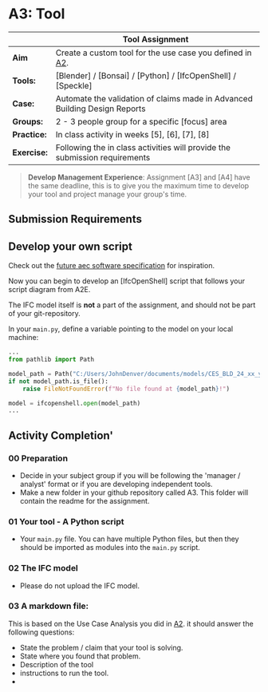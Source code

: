 # A3: Tool

|  | Tool Assignment  |
| --- | ----- |
| **Aim**|  Create a custom tool for the use case you defined in [A2].  |
| **Tools:** | [Blender] / [Bonsai] / [Python] / [IfcOpenShell] / [Speckle]  |
| **Case:** |  Automate the validation of claims made in Advanced Building Design Reports  |
| **Groups:** | 2 - 3 people group for a specific [focus] area |
| **Practice:** | In class activity in weeks [5], [6], [7], [8] |
| **Exercise:** | Following the in class activities will provide the submission requirements |


>**Develop Management Experience**: Assignment [A3] and [A4] have the same deadline, this is to give you the maximum time to develop your tool and project manage your group's time.

## Submission Requirements

## Develop your own script

Check out the [future aec software specification](https://future-aec-software-specification.com/data-framework/) for inspiration.

Now you can begin to develop an [IfcOpenShell] script that follows your script diagram from A2E.

The IFC model itself is **not** a part of the assignment, and should not be part of your git-repository.

In your `main.py`, define a variable pointing to the model on your local machine:

```Python
...
from pathlib import Path

model_path = Path("C:/Users/JohnDenver/documents/models/CES_BLD_24_xx_yyy.ifc")
if not model_path.is_file():
    raise FileNotFoundError(f"No file found at {model_path}!")

model = ifcopenshell.open(model_path)
...
```


## Activity Completion'

### 00 Preparation
* Decide in your subject group if you will be following the 'manager / analyst' format or if you are developing independent tools.
* Make a new folder in your github repository called A3. This folder will contain the readme for the assignment.


### 01 Your tool - A Python script
* Your `main.py` file. You can have multiple Python files, but then they should be imported as modules into the `main.py` script.

### 02 The IFC model
* Please do not upload the IFC model.

### 03 A markdown file: 
This is based on the Use Case Analysis you did in [A2].
it should answer the following questions:
* State the problem / claim that your tool is solving.
* State where you found that problem.
* Description of the tool
* instructions to run the tool.
* 
<!--
* Describe the use case you have chosen.
* Who is the use case for?	
* What disciplinary (non BIM) expertise do you use to solve the use case?
* What IFC concepts do you need to use in your script (or would you use in the rest of the tool)?
* What disciplinary analysis does it require?	
* What building elements are you interested in?
* What is the _input data_ for your use case?	
* What (use cases) need to be done _before_ you can start your use case?
* What other use cases are waiting for your use case to complete?
-->




<!--

   
This task focuses on ISO 19650. The intention for autumn 2022 was to integrate real examples of 19650 into the course with practical examples, for instance by prototyping a total process using Speckle that complied to ISO 19650. However, time constraints in planning the course meant that this was ultimately replaced with traditional lectures from external parties (Molio). These provided informative content to the students but on their own were not enough for them to see the alignment to the other activities. A future BIM course should be focused on thinking in and gaining experience using ISO 19650 rather than just ‘teaching’ it. The experience of the autumn 2022 course enabled a proposal to map the development methodology (Figure 3) to ISO 19650 (Figure 4).

The structure of this depends on the tool you have chosen to develop but it should:
1. be written in Python (mostly) so should contain a main.py file
2. if you have used blender as the target for the tool, please also include a .blend file that we can load to check your project.
3. have clearly seperated the code from the input data and resulting guidance (output) (if your output is a file).

The structure of this depends on the tool you have chosen but a base structure for your folder / github repository should be: 

````
  - FILE: readme.md // the most important file :) 
  + FOLDER *img* // folder to 
  + FOLDER *model*
    - FILE: duplex or something else (ifc)
  + FOLDER *input* (examples given below)
    - FILE: excel data for instance // could also be assumption data
    - FILE: material cost data in json format?
  + FOLDER: *output*
    - FILE: this is if the output for your tool is a file, for instance an excel file.
  - FILE: main.py // you may also have other python files in there, but make sure you start from main.py
  - other python files folders and code as required.
  
````


## A3B: Ontology
### Learning Objectives
5. Apply domain specific linked data ontologies.
11. Apply and improve programming skills in Python to develop an OpenBIM tool or modelling skills in OpenBIM using your engineering domain expertise.
   
The focus of this assignment is to support the Ontologist role. This should cover both Open Linked building data and traditional classification systems.

### Overview
We want you to think of BIM as a method for you to get information and perform analysis on models for things that interest you. Therefore, in this assignment we want you to work on a use case that you are really passionate about and want to explore further which you can develop further in your final project. For this activity you need to further develop and analyse your BIM Use Case. Advanced BIM isn’t about changing everything at once. It is about focusing on a specific use case, and starting to think about how you would test a potential solution to that use case before you build the solutions. It is about considering, the information that you need - what can you get from the IFC for instance? In this activity you will
* Identify the IFC entities and properties you will need for your use case.
* describe the existing process in a BPMN (this time you can be more specific).
You should use this activity to clearly scope your ambition and motivation for your OpenBIM workflow / tool. The idea is to reduce the potential to overstretch and provide an opportunity to demonstrate the potential (business) value that your tool could offer.

### Content
In this assignment you will dig deeper into use cases and some tools and standards to support this and develop two BIM use case that extends provide a real example of a BIM use that you can then use to develop your final project (you will choose one of these BIM uses for the final project).

### Assignment Format
Therefore, the core of the assignment is to produce a readme.md in markdown for your selected use case. 
Assignment should include
Report (documenting sections mentioned in this assignment) and call it: Readme.md

IDM diagrams:
1.	BPMN file of current use case (as implemented by you) + 
2.	BPMN file of the use case with additional/modified improved functions (which you would like to see implemented) 
If you download this from bpmn.io as an svg you should be able to place this in an img folder in your github repo and then show it in the readme file.
It may be beneficial to divide up or make multiple focused diagrams (BPMN files) showing an *Overview, Portions* or *Details* of the execution plan.

```
![Alt text](name of SVG file)
<img src=" img/name_of_svg_file.svg ">
```

## The report
You should produce a report written in markdown. The contents of the report are based on a hybrid of full Information delivery manuals, the BIM Execution Plan from Penn State and common development methodologies from computer science. in this sense, the use case report you will produce for this assignment is special as it includes the plan for the development of a new tool / workflow. It should include the following parts

### 3A: Analyse use case

1. Goal: Goal of the tool / workflow in one sentence. i.e. to support the user to calculate the total total cost of the project.
2. Model Use (Bim Uses): Please refer initially to the Mapping BIM uses, use cases and processes section in this document.

### 3B: Propose a (design for a) tool / workflow

3. Process: model the process diagram from your use case in BPMN.io please remember to save the .bpmn file and you can save a .svg file that you can insert into your report. 
4. description of the process of your tool / workflow.

### 3C [removed for this assignment]

### 3D: Value What is the potential improvement offered by this tool?

This is the common question when developing tools and processes as an [intrapreneur]( https://hbr.org/2020/03/why-you-should-become-an-intrapreneur) in a company. You should consider the business and societal value of this tool – does it save time to the company, does it make employees happier / more productive? Could it reduce material use in society?

7. Describe the business value (How does it create value for your business/employer)
8. Describe the societal value (How does it make the world better)

* N.B. If it doesn't do either of these things (ideally it should do both - don't do it!!)

### 3E: Delivery

Requirements:
+ [x] **Markdown-formated report: Describing your tool/workflow: upload link to your Github report on Learn**
+ [X] **If you use the Skylab model please do NOT upload it at github**
+ [X] **If you use another .ifc model please upload in the folder structure at github as described in the beginning of the assignment**
      
The report should link to or include:
- [x] Two IDM-diagrams
- [x] IFC model for the use case before the remodelling
- [x] IFC model for the use case after the remodelling
- [x] Description of and the script(s) used for the use case 
-->
[BIM execution plan]: /Concepts/BIMExecutionPlan
[BlenderBIM]: /Concepts/BlenderBIM
[A2]: /Assignments/A2
